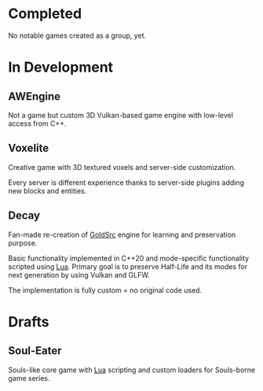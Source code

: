 # Completed

No notable games created as a group, yet.

# In Development

## AWEngine
Not a game but custom 3D Vulkan-based game engine with low-level access from C++.

## Voxelite
Creative game with 3D textured voxels and server-side customization.

Every server is different experience thanks to server-side plugins adding new blocks and entities.

## Decay
Fan-made re-creation of [GoldSrc](https://en.wikipedia.org/wiki/GoldSrc) engine for learning and preservation purpose.

Basic functionality implemented in C++20 and mode-specific functionality scripted using [Lua](https://www.lua.org/).
Primary goal is to preserve Half-Life and its modes for next generation by using Vulkan and GLFW.

The implementation is fully custom = no original code used.

# Drafts

## Soul-Eater
Souls-like core game with [Lua](https://www.lua.org/) scripting and custom loaders for Souls-borne game series.
